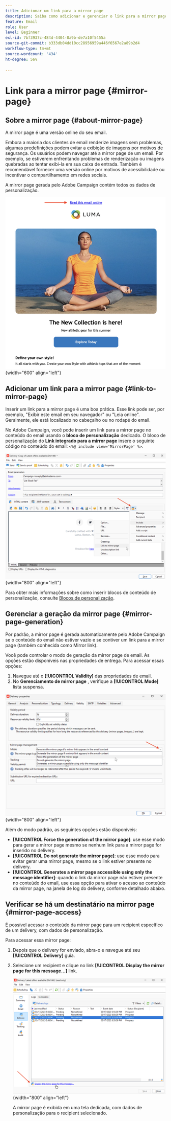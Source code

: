 ```yaml
---
title: Adicionar um link para a mirror page
description: Saiba como adicionar e gerenciar o link para a mirror page
feature: Email
role: User
level: Beginner
exl-id: 7bf3937c-484d-4404-8a9b-de7a10f5455a
source-git-commit: b333db04dd10cc28956959a446f6567e2a89b2d4
workflow-type: tm+mt
source-wordcount: '434'
ht-degree: 56%

---
```


# Link para a mirror page {#mirror-page}

## Sobre a mirror page {#about-mirror-page}

A mirror page é uma versão online do seu email.

Embora a maioria dos clientes de email renderize imagens sem problemas, algumas predefinições podem evitar a exibição de imagens por motivos de segurança. Os usuários podem navegar até a mirror page de um email. Por exemplo, se estiverem enfrentando problemas de renderização ou imagens quebradas ao tentar exibi-la em sua caixa de entrada. Também é recomendável fornecer uma versão online por motivos de acessibilidade ou incentivar o compartilhamento em redes sociais.

A mirror page gerada pelo Adobe Campaign contém todos os dados de personalização.

![amostra de mirror link](assets/mirror-page-link.png){width="600" align="left"}

## Adicionar um link para a mirror page {#link-to-mirror-page}

Inserir um link para a mirror page é uma boa prática. Esse link pode ser, por exemplo, &quot;Exibir este email em seu navegador&quot; ou &quot;Leia online&quot;. Geralmente, ele está localizado no cabeçalho ou no rodapé do email.

No Adobe Campaign, você pode inserir um link para a mirror page no conteúdo do email usando o **bloco de personalização** dedicado. O bloco de personalização do **Link integrado para a mirror page** insere o seguinte código no conteúdo do email: `<%@ include view='MirrorPage' %>`.

![](assets/mirror-page-insert.png){width="800" align="left"}


Para obter mais informações sobre como inserir blocos de conteúdo de personalização, consulte [Blocos de personalização](personalization-blocks.md).

## Gerenciar a geração da mirror page {#mirror-page-generation}

Por padrão, a mirror page é gerada automaticamente pelo Adobe Campaign se o conteúdo do email não estiver vazio e se contiver um link para a mirror page (também conhecida como Mirror link).

Você pode controlar o modo de geração da mirror page de email. As opções estão disponíveis nas propriedades de entrega. Para acessar essas opções:

1. Navegue até o **[!UICONTROL Validity]** das propriedades de email.
1. No **Gerenciamento de mirror page** , verifique a **[!UICONTROL Mode]** lista suspensa.

![](assets/mirror-page-generation.png){width="800" align="left"}

Além do modo padrão, as seguintes opções estão disponíveis:

* **[!UICONTROL Force the generation of the mirror page]**: use esse modo para gerar a mirror page mesmo se nenhum link para a mirror page for inserido no delivery.
* **[!UICONTROL Do not generate the mirror page]**: use esse modo para evitar gerar uma mirror page, mesmo se o link estiver presente no delivery.
* **[!UICONTROL Generates a mirror page accessible using only the message identifier]**: quando o link da mirror page não estiver presente no conteúdo do email, use essa opção para ativar o acesso ao conteúdo da mirror page, na janela de log do delivery, conforme detalhado abaixo.

## Verificar se há um destinatário na mirror page {#mirror-page-access}

É possível acessar o conteúdo da mirror page para um recipient específico de um delivery, com dados de personalização.

Para acessar essa mirror page:

1. Depois que o delivery for enviado, abra-o e navegue até seu **[!UICONTROL Delivery]** guia.

1. Selecione um recipient e clique no link **[!UICONTROL Display the mirror page for this message...]** link.

   ![](assets/mirror-page-display.png){width="800" align="left"}

   A mirror page é exibida em uma tela dedicada, com dados de personalização para o recipient selecionado.
